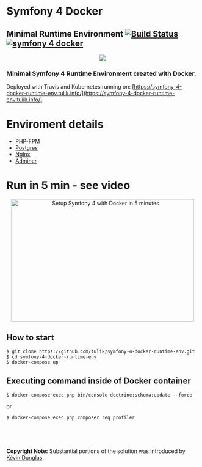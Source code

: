 # Symfony 4 Docker
## Minimal Runtime Environment [![Build Status](https://travis-ci.org/tulik/symfony-4-docker-runtime-env.svg?branch=master)](https://travis-ci.org/tulik/symfony-4-docker-runtime-env)  [![symfony 4 docker](https://img.shields.io/badge/dev-symfony%204-F7CA18.svg?style=flat)](https://github.com/tulik/symfony-4-docker-runtime-env)



<p align="center">
  <img src="https://raw.githubusercontent.com/tulik/tulik.github.io/source/img/2018-02-10/sf4_docker_minimal_runtime_env.png">
</p>


### Minimal Symfony 4 Runtime Environment created with Docker.
Deployed with Travis and Kubernetes running on: [https://symfony-4-docker-runtime-env.tulik.info/](https://symfony-4-docker-runtime-env.tulik.info/)

# Enviroment details
* [PHP-FPM](https://php-fpm.org/)
* [Postgres](https://www.postgresql.org/)
* [Nginx](https://nginx.org/en/)
* [Adminer](https://www.adminer.org/)

# Run in 5 min - see video

<p align="center">
	<a href="http://www.youtube.com/watch?feature=player_embedded&v=NIEKB5iRcOs
	" target="_blank"><img src="http://img.youtube.com/vi/NIEKB5iRcOs/0.jpg" 
	alt="Setup Symfony 4 with Docker in 5 minutes" width="480" height="320" border="0" /></a>
</p>

## How to start

```
$ git clone https://github.com/tulik/symfony-4-docker-runtime-env.git
$ cd symfony-4-docker-runtime-env
$ docker-compose up
```

## Executing command inside of Docker container

```
$ docker-compose exec php bin/console doctrine:schema:update --force
```

or

```
$ docker-compose exec php composer req profiler

```

## &nbsp;

**Copyright Note:** Substantial portions of the solution was introduced by [Kévin Dunglas](https://github.com/dunglas).
